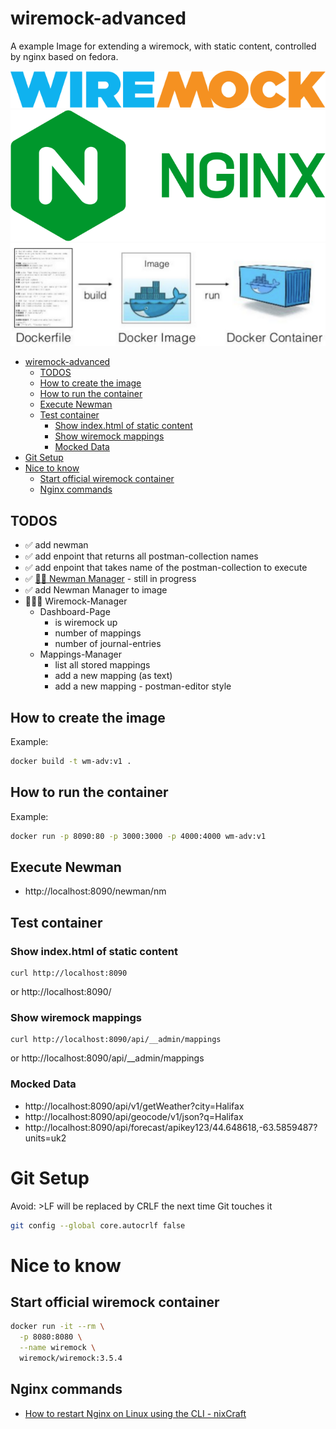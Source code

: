 # wiremock-advanced
A example Image for extending a wiremock, with static content, controlled by nginx based on fedora.

[![wiremock](static/img/wiremock_logo.png)](https://wiremock.org/)
[![nginx](static/img/nginx-logo.png)](https://www.nginx.com/)
![docker](static/img/docker.png)

- [wiremock-advanced](#wiremock-advanced)
  - [TODOS](#todos)
  - [How to create the image](#how-to-create-the-image)
  - [How to run the container](#how-to-run-the-container)
  - [Execute Newman](#execute-newman)
  - [Test container](#test-container)
    - [Show index.html of static content](#show-indexhtml-of-static-content)
    - [Show wiremock mappings](#show-wiremock-mappings)
    - [Mocked Data](#mocked-data)
- [Git Setup](#git-setup)
- [Nice to know](#nice-to-know)
  - [Start official wiremock container](#start-official-wiremock-container)
  - [Nginx commands](#nginx-commands)

## TODOS
  * ✅ add newman
  * ✅ add enpoint that returns all postman-collection names
  * ✅ add enpoint that takes name of the postman-collection to execute
  * ✅ [🕵️‍♂️ Newman Manager](newman-ui/README.md) - still in progress
  * ✅ add Newman Manager to image
  * 🔌👨‍💼 Wiremock-Manager
    * Dashboard-Page
      * is wiremock up
      * number of mappings
      * number of journal-entries
    * Mappings-Manager
      * list all stored mappings
      * add a new mapping (as text)
      * add a new mapping - postman-editor style


## How to create the image
Example:
```bash
docker build -t wm-adv:v1 .
```

## How to run the container
Example:
```bash
docker run -p 8090:80 -p 3000:3000 -p 4000:4000 wm-adv:v1
```

## Execute Newman
* http://localhost:8090/newman/nm

## Test container

### Show index.html of static content
```shell
curl http://localhost:8090
```
or http://localhost:8090/

### Show wiremock mappings
```shell
curl http://localhost:8090/api/__admin/mappings
```
or http://localhost:8090/api/__admin/mappings


### Mocked Data
* http://localhost:8090/api/v1/getWeather?city=Halifax
* http://localhost:8090/api/geocode/v1/json?q=Halifax
* http://localhost:8090/api/forecast/apikey123/44.648618,-63.5859487?units=uk2

# Git Setup
Avoid:  >LF will be replaced by CRLF the next time Git touches it
```bash
git config --global core.autocrlf false
```

# Nice to know

## Start official wiremock container
```bash
docker run -it --rm \
  -p 8080:8080 \
  --name wiremock \
  wiremock/wiremock:3.5.4
```

## Nginx commands
* [How to restart Nginx on Linux using the CLI - nixCraft](https://www.cyberciti.biz/faq/nginx-linux-restart/)